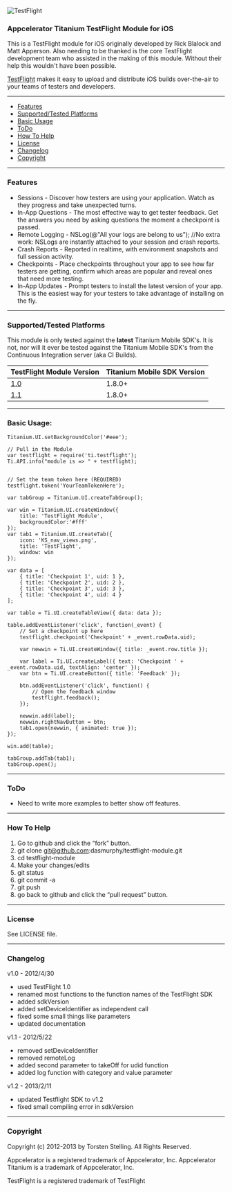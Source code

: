 ![TestFlight](https://raw.github.com/dasmurphy/testflight-module/master/documentation/TestFlight.png)

### Appcelerator Titanium TestFlight Module for iOS 

This is a TestFlight module for iOS originally developed by Rick Blalock and Matt Apperson. Also needing to be thanked is
the core TestFlight development team who assisted in the making of this module. Without their help this wouldn't have been
possible.

[TestFlight](http://www.testflightapp.com/) makes it easy to upload and distribute iOS builds over-the-air to your 
teams of testers and developers.

- - -

* <a href="#features">Features</a>
* <a href="#supported">Supported/Tested Platforms</a>
* <a href="#usage">Basic Usage</a>
* <a href="#todo">ToDo</a>
* <a href="#help">How To Help</a>
* <a href="#license">License</a>
* <a href="#license">Changelog</a>
* <a href="#copyright">Copyright</a>

- - -

### <a name="features">Features</a>

* Sessions - Discover how testers are using your application. Watch as they progress and take unexpected turns.
* In-App Questions - The most effective way to get tester feedback. Get the answers you need by asking questions the moment a checkpoint is passed.
* Remote Logging - NSLog(@"All your logs are belong to us"); //No extra work: NSLogs are instantly attached to your session and crash reports.
* Crash Reports - Reported in realtime, with environment snapshots and full session activity.
* Checkpoints - Place checkpoints throughout your app to see how far testers are getting, confirm which areas are popular and reveal ones that need more testing.
* In-App Updates - Prompt testers to install the latest version of your app. This is the easiest way for your testers to take advantage of installing on the fly.

- - -

### <a name="supported">Supported/Tested Platforms</a>

This module is only tested against the **latest** Titanium Mobile SDK's. It is not, nor will it ever be tested against the
Titanium Mobile SDK's from the Continuous Integration server (aka CI Builds).

|TestFlight Module Version|Titanium Mobile SDK Version
|:---------|:----------|
|[1.0](https://github.com/dasmurphy/testflight-module/blob/master/releases/ti.testflight-iphone-1.0.zip?raw=true)|1.8.0+|
|[1.1](https://github.com/dasmurphy/testflight-module/blob/master/releases/ti.testflight-iphone-1.1.zip?raw=true)|1.8.0+|

- - - 

### <a name="usage">Basic Usage:</a>
~~~
Titanium.UI.setBackgroundColor('#eee');

// Pull in the Module
var testflight = require('ti.testflight');
Ti.API.info("module is => " + testflight);


// Set the team token here (REQUIRED)
testflight.token('YourTeamTokenHere');

var tabGroup = Titanium.UI.createTabGroup();

var win = Titanium.UI.createWindow({  
    title: 'TestFlight Module',
    backgroundColor:'#fff'
});
var tab1 = Titanium.UI.createTab({  
    icon: 'KS_nav_views.png',
    title: 'TestFlight',
    window: win
});

var data = [
	{ title: 'Checkpoint 1', uid: 1 },
	{ title: 'Checkpoint 2', uid: 2 },
	{ title: 'Checkpoint 3', uid: 3 },
	{ title: 'Checkpoint 4', uid: 4 }
];

var table = Ti.UI.createTableView({ data: data });

table.addEventListener('click', function(_event) {
	// Set a checkpoint up here
	testflight.checkpoint('Checkpoint' + _event.rowData.uid);

	var newwin = Ti.UI.createWindow({ title: _event.row.title });
	
	var label = Ti.UI.createLabel({ text: 'Checkpoint ' + _event.rowData.uid, textAlign: 'center' });
	var btn = Ti.UI.createButton({ title: 'Feedback' });
	
	btn.addEventListener('click', function() {
		// Open the feedback window
		testflight.feedback();
	});
	
	newwin.add(label);
	newwin.rightNavButton = btn;
	tab1.open(newwin, { animated: true });
});

win.add(table);

tabGroup.addTab(tab1);  
tabGroup.open();
~~~

- - - 

### <a name="todo">ToDo</a>

* Need to write more examples to better show off features.

- - -

### <a name="help">How To Help</a>
1. Go to github and click the “fork” button.
1. git clone git@github.com:dasmurphy/testflight-module.git
1. cd testflight-module
1. Make your changes/edits
1. git status
1. git commit -a
1. git push
1. go back to github and click the “pull request” button.

- - - 

### <a name="license">License</a>

See LICENSE file.

- - -

### <a name="changelog">Changelog</a>

v1.0 - 2012/4/30
* used TestFlight 1.0
* renamed most functions to the function names of the TestFlight SDK
* added sdkVersion
* added setDeviceIdentifier as independent call
* fixed some small things like parameters
* updated documentation

v1.1 - 2012/5/22
* removed setDeviceIdentifier
* removed remoteLog
* added second parameter to takeOff for udid function
* added log function with category and value parameter

v1.2 - 2013/2/11
* updated Testflight SDK to v1.2
* fixed small compiling error in sdkVersion

- - -

### <a name="copyright">Copyright</a>

Copyright (c) 2012-2013 by Torsten Stelling. All Rights Reserved.

Appcelerator is a registered trademark of Appcelerator, Inc. Appcelerator Titanium is a trademark of Appcelerator, Inc.

TestFlight is a registered trademark of TestFlight